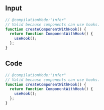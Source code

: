 
## Input

```javascript
// @compilationMode:"infer"
// Valid because components can use hooks.
function createComponentWithHook() {
  return function ComponentWithHook() {
    useHook();
  };
}

```

## Code

```javascript
// @compilationMode:"infer"
// Valid because components can use hooks.
function createComponentWithHook() {
  return function ComponentWithHook() {
    useHook();
  };
}

```
      